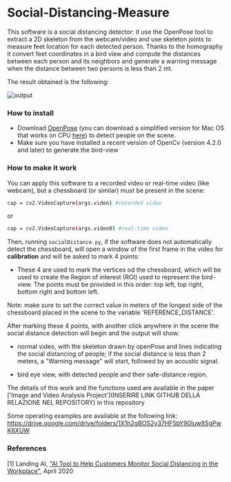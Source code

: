 # Social-Distancing-Measure
This software is a social distancing detector: it use the OpenPose tool to extract a 2D skeleton from the webcam/video and use skeleton joints to measure feet location for each detected person. 
Thanks to the homography it convert feet coordinates in a bird view and compute the distances between each person and its neighbors and generate a warning message when the distance between two persons is less than 2 mt.

The result obtained is the following:

![output](https://github.com/loredeluca/Social-Distancing-Measure/blob/master/output.gif)

### How to install
- Download [OpenPose](https://github.com/CMU-Perceptual-Computing-Lab/openpose) (you can download a simplified version for Mac OS that works on CPU [here](https://github.com/ildoonet/tf-pose-estimation)) to detect people on the scene.
- Make sure you have installed a recent version of OpenCv (version 4.2.0 and later) to generate the bird-view

### How to make it work
You can apply this software to a recorded video or real-time video (like webcam), but a chessboard (or similar) must be present in the scene:
```sh
cap = cv2.VideoCapture(args.video) #recorded video
```
or
```sh
cap = cv2.VideoCapture(args.video0) #real-time video
```
Then, running `socialDistance.py`, if the software does not automatically detect the chessboard, will open a window of the first frame in the video for **calibration** and will be asked to mark 4 points:

- These 4 are used to mark the vertices od the chessboard, which will be used to create the Region of interest (ROI) used to represent the bird-view. The points must be provided in this order: top left, top right, bottom right and bottom left.

Note: make sure to set the correct value in meters of the longest side of the chessboard placed in the scene to the variable 'REFERENCE_DISTANCE'.

After marking these 4 points, with another click anywhere in the scene the social distance detection will begin and the output will show:

- normal video, with the skeleton drawn by openPose and lines indicating the social distancing of people; if the social distance is less than 2 meters, a "Warning message" will start, followed by an acoustic signal.

- bird eye view, with detected people and their safe-distance region.

The details of this work and the functions used are available in the paper ['Image and Video Analysis Project'](INSERIRE LINK GITHUB DELLA RELAZIONE NEL REPOSITORY) in this repository

Some operating examples are available at the following link: https://drive.google.com/drive/folders/1X1h2gBOS2y37HF5bY90luw8SgPwK6XUW

### References
[1] Landing AI, ["AI Tool to Help Customers Monitor Social Distancing in the Workplace"](https://landing.ai/landing-ai-creates-an-ai-tool-to-help-customers-monitor-social-distancing-in-the-workplace/), April 2020
